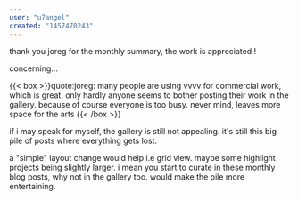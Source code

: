 ```yaml
---
user: "u7angel"
created: "1457470243"
---
```


thank you joreg for the monthly summary, the work is appreciated !

concerning...

{{< box >}}quote:joreg:
many people are using vvvv for commercial work, which is great. only hardly anyone seems to bother posting their work in the gallery. because of course everyone is too busy. never mind, leaves more space for the arts{{< /box >}}

if i may speak for myself, the gallery is still not appealing. it's still this big pile of posts where everything gets lost.

a "simple" layout change would help i.e grid view. maybe some highlight projects being slightly larger. i mean you start to curate in these monthly blog posts, why not in the gallery too. would make the pile more entertaining.






